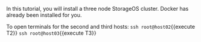 In this tutorial, you will install a three node StorageOS cluster. Docker has already been installed for you.

To open terminals for the second and third hosts:
`ssh root@host02`{{execute T2}}
`ssh root@host03`{{execute T3}}
